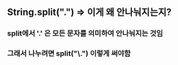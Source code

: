 ## String.split(".") => 이게 왜 안나눠지는지?

### split에서 '.' 은 모든 문자를 의미하여 안나눠지는 것임
### 그래서 나누려면 split("\\.") 이렇게 써야함